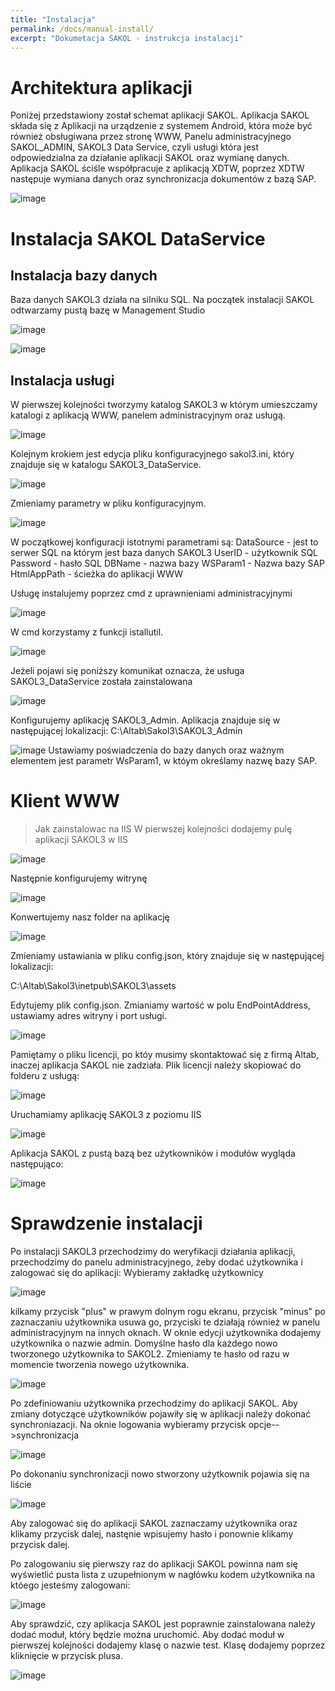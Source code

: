 ```yaml
---
title: "Instalacja"
permalink: /docs/manual-install/
excerpt: "Dokumetacja SAKOL - instrukcja instalacji"
---
```


# Architektura aplikacji
Poniżej przedstawiony został schemat aplikacji SAKOL. Aplikacja SAKOL składa się z Aplikacji na urządzenie z systemem Android, która może być również obsługiwana przez stronę WWW, Panelu administracyjnego SAKOL_ADMIN, SAKOL3 Data Service, czyli usługi która jest odpowiedzialna za działanie aplikacji SAKOL oraz wymianę danych. Aplikacja SAKOL ściśle współpracuje z aplikacją XDTW, poprzez XDTW następuje wymiana danych oraz synchronizacja dokumentów z bazą SAP. 

![image](https://user-images.githubusercontent.com/93259107/144219348-7c4014b1-b5a0-4d63-8fd9-09b2ffb5db86.png)

# Instalacja SAKOL DataService
## Instalacja bazy danych

Baza danych SAKOL3 działa na silniku SQL. Na początek instalacji SAKOL odtwarzamy pustą bazę w Management Studio

![image](https://user-images.githubusercontent.com/93259107/144235718-c351084f-6db9-4970-9fc2-92f2c1125ebe.png)

![image](https://user-images.githubusercontent.com/93259107/144236015-f14b38f0-e7a9-40d7-9c82-78ba69e15c9f.png)


## Instalacja usługi
W pierwszej kolejności tworzymy katalog SAKOL3 w którym umieszczamy katalogi z aplikacją WWW, panelem administracyjnym oraz usługą.

![image](https://user-images.githubusercontent.com/93259107/144237890-1ff27912-4976-4437-afda-64d61150f880.png)

Kolejnym krokiem jest edycja pliku konfiguracyjnego sakol3.ini, który znajduje się w katalogu SAKOL3_DataService.

![image](https://user-images.githubusercontent.com/93259107/144241631-4522f740-35ca-4807-8210-c14dec022ab3.png)

Zmieniamy parametry w pliku konfiguracyjnym.

![image](https://user-images.githubusercontent.com/93259107/147466691-626fb4c5-b422-4e69-9785-338ad42ff103.png)


W początkowej konfiguracji istotnymi parametrami są:
DataSource - jest to serwer SQL na którym jest baza danych SAKOL3
UserID - użytkownik SQL
Password - hasło SQL
DBName - nazwa bazy 
WSParam1 - Nazwa bazy SAP
HtmlAppPath - ścieżka do aplikacji WWW

Usługę instalujemy poprzez cmd z uprawnieniami administracyjnymi

![image](https://user-images.githubusercontent.com/93259107/144231064-8b4fb001-aa91-48c3-bba7-7a37f432bac1.png)

W cmd korzystamy z funkcji istallutil. 

![image](https://user-images.githubusercontent.com/93259107/144232784-b0c5285f-70f1-435a-8aa5-fb82c43ff701.png)

Jeżeli pojawi się poniższy komunikat oznacza, że usługa SAKOL3_DataService została zainstalowana

![image](https://user-images.githubusercontent.com/93259107/144233078-f430c7ee-e695-4bf2-81ba-58433f598685.png)

Konfigurujemy aplikację SAKOL3_Admin. Aplikacja znajduje się w następującej lokalizacji:
C:\Altab\Sakol3\SAKOL3_Admin

![image](https://user-images.githubusercontent.com/93259107/147468663-7f651ab9-1e62-41fd-ae0c-6520101cc751.png)
Ustawiamy poświadczenia do bazy danych oraz ważnym elementem jest parametr WsParam1, w któym określamy nazwę bazy SAP.
 
# Klient WWW
> Jak zainstalowac na IIS
W pierwszej kolejności dodajemy pulę aplikacji SAKOL3 w IIS

![image](https://user-images.githubusercontent.com/93259107/147079207-7f20cf91-b177-42a8-adbe-515b8a03ef2b.png)

Następnie konfigurujemy witrynę 

![image](https://user-images.githubusercontent.com/93259107/147083333-a6670db8-6704-47bd-aedb-9d08096e5f9d.png)

Konwertujemy nasz folder na aplikację 

![image](https://user-images.githubusercontent.com/93259107/147083597-8ddd8786-0ba5-4087-8ccf-414e32e7d7d5.png)

Zmieniamy ustawiania w pliku config.json, który znajduje się w następującej lokalizacji:

C:\Altab\Sakol3\inetpub\SAKOL3\assets

Edytujemy plik config.json. Zmianiamy wartość w polu EndPointAddress, ustawiamy adres witryny i port usługi.

![image](https://user-images.githubusercontent.com/93259107/147466858-5e653165-03c0-4494-8731-613856fc65ef.png)

Pamiętamy o pliku licencji, po któy musimy skontaktować się z firmą Altab, inaczej aplikacja SAKOL nie zadziała. Plik licencji należy skopiować do folderu z usługą:

![image](https://user-images.githubusercontent.com/93259107/147467202-4d270622-ee43-464e-919d-62778c7c9050.png)


Uruchamiamy aplikację SAKOL3 z poziomu IIS

![image](https://user-images.githubusercontent.com/93259107/147467174-76254d86-064b-4ed7-a0f5-f6969c79c411.png)

Aplikacja SAKOL z pustą bazą bez użytkowników i modułów wygląda następująco:

![image](https://user-images.githubusercontent.com/93259107/147468387-73d93790-a02d-4cfd-8529-0a7a65490be3.png)


# Sprawdzenie instalacji
Po instalacji SAKOL3 przechodzimy do weryfikacji działania aplikacji, przechodzimy do panelu administracyjnego, żeby dodać użytkownika i zalogować się do aplikacji:
Wybieramy zakładkę użytkownicy

![image](https://user-images.githubusercontent.com/93259107/147479687-8377b0fd-d78e-4c6a-9534-ae50bd24fbaa.png)

kilkamy przycisk "plus" w prawym dolnym rogu ekranu, przycisk "minus" po zaznaczaniu użytkownika usuwa go, przyciski te działają również w panelu administracyjnym na innych oknach.
W oknie edycji użytkownika dodajemy użytkownika o nazwie admin. Domyślne hasło dla każdego nowo tworzonego użytkownika to SAKOL2. Zmieniamy te hasło od razu w momencie tworzenia nowego użytkownika.

![image](https://user-images.githubusercontent.com/93259107/147479956-391e8f90-939e-4a6e-b5e9-ec2b8011bd0c.png)

Po zdefiniowaniu użytkownika przechodzimy do aplikacji SAKOL. Aby zmiany dotyczące użytkowników pojawiły się w aplikacji należy dokonać synchroniazacji.
Na oknie logowania wybieramy przycisk opcje-->synchronizacja

![image](https://user-images.githubusercontent.com/93259107/147480341-8b77cf88-4474-4d45-a675-0c6c7d9e5e48.png)

Po dokonaniu synchronizacji nowo stworzony użytkownik pojawia się na liście


![image](https://user-images.githubusercontent.com/93259107/147480397-c0e85008-13ed-48f8-9899-e509e04c4894.png)


Aby zalogować się do aplikacji SAKOL zaznaczamy użytkownika oraz klikamy przycisk dalej, nastęnie wpisujemy hasło i ponownie klikamy przycisk dalej.

Po zalogowaniu się pierwszy raz do aplikacji SAKOL powinna nam się wyświetlić pusta lista z uzupełnionym w nagłówku kodem użytkownika na któego jesteśmy zalogowani:


![image](https://user-images.githubusercontent.com/93259107/147480592-476f0d35-9950-42a3-8b2f-00d677f210aa.png)


Aby sprawdzić, czy aplikacja SAKOL jest poprawnie zainstalowana należy dodać moduł, który będzie można uruchomić. 
Aby dodać moduł w pierwszej kolejności dodajemy klasę o nazwie test. Klasę dodajemy poprzez kliknięcie w przycisk plusa.


![image](https://user-images.githubusercontent.com/93259107/147481076-9ac68236-4902-4dcf-a955-4b36d39a2d9f.png)







